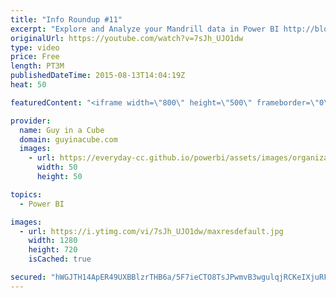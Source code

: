 ```yaml
---
title: "Info Roundup #11"
excerpt: "Explore and Analyze your Mandrill data in Power BI http://blogs.msdn.com/b/powerbi/archive/2015/08/12/explore-and-analyze-your-mandrill-data-in-power-bi.aspx  Visualize your Circuit ID Data with Power BI http://blogs.msdn.com/b/powerbi/archive/2015/08/04/circuit-id-data-with-power-bi.aspx  Becoming a"
originalUrl: https://youtube.com/watch?v=7sJh_UJO1dw
type: video
price: Free
length: PT3M
publishedDateTime: 2015-08-13T14:04:19Z
heat: 50

featuredContent: "<iframe width=\"800\" height=\"500\" frameborder=\"0\" src=\"https://www.youtube.com/embed/7sJh_UJO1dw\" allow=\"accelerometer; autoplay; encrypted-media; gyroscope; picture-in-picture\" allowfullscreen></iframe>"

provider:
  name: Guy in a Cube
  domain: guyinacube.com
  images:
    - url: https://everyday-cc.github.io/powerbi/assets/images/organizations/guyinacube.com-50x50.jpg
      width: 50
      height: 50

topics:
  - Power BI

images:
  - url: https://i.ytimg.com/vi/7sJh_UJO1dw/maxresdefault.jpg
    width: 1280
    height: 720
    isCached: true

secured: "hWGJTH14ApER49UXBBlzrTHB6a/5F7ieCTO8TsJPwmvB3wgulqjRCKeIXjuRF8vizLsic/MSErAxphrH9b7l5xv1QgOCpccf6PpnIx9rwRsFxnWjixR2Y6rjJRnX4Kkh2tGRmjyTsSTmyDg4/fADK2JwDIpsXJilIL7lFAuARXgi7PCYrpExcpMszDh6Kw7+QHqZccFceA+/UXqlCaH03iFf/2jEEaTrngXJxxN1FSm/z6HWaKXkYsYZVMdT1wz05qd+Sbe6X+RME75j6eWXNqkT2x7HeL6nmZgSLamHiZXmBlleWlK8iPxv61pTUYIz/fGZoOmknbg4PyqguBEGtD/vj6XxOT1QE92m82ymcV9/Ts4FXSWPd3XFr8KHpulyOtyKfs5BKXEQjNezyhFR1JWDsGooBcU0pWHI1sOGAJw=;lJDZVPH0p3fhPvIpJjyquw=="
---
```


